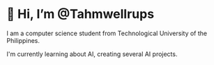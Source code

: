 # 👋 Hi, I’m @Tahmwellrups

I am a computer science student from Technological University of the Philippines. 

I'm currently learning about AI, creating several AI projects.

<!---
Tahmwellrups/Tahmwellrups is a ✨ special ✨ repository because its `README.md` (this file) appears on your GitHub profile.
You can click the Preview link to take a look at your changes.
--->
